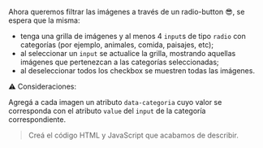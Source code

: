 Ahora queremos filtrar las imágenes a través de un radio-button :sunglasses:, se espera que la misma:

- tenga una grilla de imágenes y al menos 4 `input`s de tipo `radio` con categorías (por ejemplo, animales, comida, paisajes, etc);
- al seleccionar un `input` se actualice la grilla, mostrando aquellas imágenes que pertenezcan a las categorías seleccionadas;
- al deseleccionar todos los checkbox se muestren todas las imágenes.

:warning: Consideraciones:

Agregá a cada imagen un atributo `data-categoria` cuyo valor se corresponda con el atributo `value` del `input` de la categoría correspondiente.

> Creá el código HTML y JavaScript que acabamos de describir.
